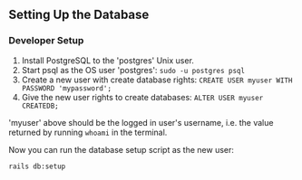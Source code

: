 ## Setting Up the Database

### Developer Setup

1. Install PostgreSQL to the 'postgres' Unix user.
2. Start psql as the OS user 'postgres': `sudo -u postgres psql`
3. Create a new user with create database rights: `CREATE USER myuser WITH PASSWORD 'mypassword';`
4. Give the new user rights to create databases: `ALTER USER myuser CREATEDB;`

'myuser' above should be the logged in user's username, i.e. the value returned by running `whoami` in the terminal.

Now you can run the database setup script as the new user:

```bash
rails db:setup
```
